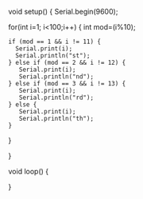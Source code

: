 
void setup()
{
  Serial.begin(9600);
  
  for(int i=1; i<100;i++) {
  	int mod=(i%10);
    
    if (mod == 1 && i != 11) {
      Serial.print(i);
      Serial.println("st");  
    } else if (mod == 2 && i != 12) {
       Serial.print(i);
       Serial.println("nd");  
    } else if (mod == 3 && i != 13) {
       Serial.print(i);
       Serial.println("rd");  
    } else {
       Serial.print(i);
       Serial.println("th");
    }
    
  }
  
}

void loop()
{
  
}
